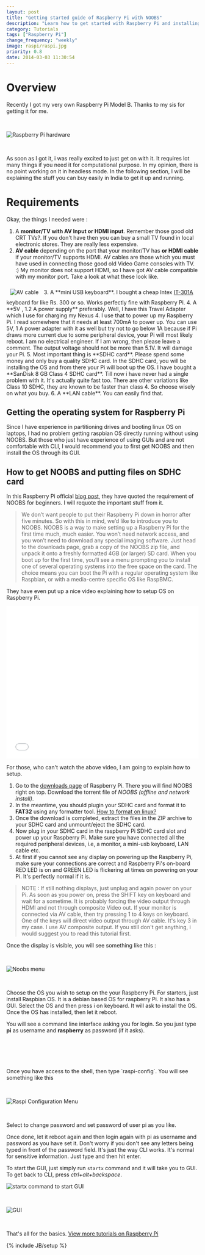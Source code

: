 ```yaml
---
layout: post
title: "Getting started guide of Raspberry Pi with NOOBS"
description: "Learn how to get started with Raspberry Pi and installing a linux operating system on SDHC card"
category: Tutorials
tags: ["Raspberry Pi"]
change_frequency: "weekly"
image: raspi/raspi.jpg
priority: 0.8
date: 2014-03-03 11:30:54
---
```


# Overview

Recently I got my very own Raspberry Pi Model B. Thanks to my sis for getting it for me.
<p>&nbsp;</p>
<img src="/assets/imags/raspi/raspi.jpg" title="Raspberry Pi Hardware" alt="Raspberry Pi hardware" />
<p>&nbsp;</p>
As soon as I got it, i was really excited to just get on with it. It requires lot many things if you need it for computational purpose. In my opinion, there is no point working on it in headless mode. In the following section, I will be explaining the stuff you can buy easily in India to get it up and running.

# Requirements

Okay, the things I needed were :

1. A **monitor/TV with AV Input or HDMI input**. Remember those good old CRT TVs?. If you don't have then you can buy a small TV found in local electronic stores. They are really less expensive.			
2. **AV cable** depending on the port that your monitor/TV has **or HDMI cable** if your monitor/TV supports HDMI. AV cables are those which you must have used in connecting those good old Video Game consoles with TV. :)
My monitor does not support HDMI, so I have got AV cable compatible with my monitor port. Take a look at what these look like.				
<img style="margin:10px;" src="/assets/imags/raspi/av_cable.jpg" title="AV cable" alt="AV cable" />
3. A **mini USB keyboard**. I bought a cheap Intex <a target="_blank" href="http://www.homeshop18.com/intex-301a-mini-usb-multimedia-keyboard-laptop-desktop/computers-tablets/computer-peripherals/product:30851639/cid:16279/">IT-301A</a> keyboard for like Rs. 300 or so. Works perfectly fine with Raspberry Pi.
4. A **5V , 1.2 A power supply** preferably. Well, I have this Travel Adapter which I use for charging my Nexus 4. I use that to power up my Raspberry Pi. I read somewhere that it needs at least 700mA to power up. You can use 5V, 1 A power adapter with it as well but try not to go below 1A because if Pi draws more current due to some peripheral device, your Pi will most likely reboot. I am no electrical engineer. If I am wrong, then please leave a comment. The output voltage should not be more than 5.1V. It will damage your Pi.
5. Most important thing is **SDHC card**. Please spend some money and only buy a quality SDHC card. In the SDHC card, you will be installing the OS and from there your Pi will boot up the OS. I have bought a **SanDisk 8 GB Class 4 SDHC card**. Till now i have never had a single problem with it. It's actually quite fast too. There are other variations like Class 10 SDHC, they are known to be faster than class 4. So choose wisely on what you buy.
6. A **LAN cable**. You can easily find that.

## Getting the operating system for Raspberry Pi

Since I have experience in partitioning drives and booting linux OS on laptops, I had no problem getting raspbian OS directly running without using NOOBS. But those who just have experience of using GUIs and are not comfortable with CLI, I would recommend you to first get NOOBS and then install the OS through its GUI.

## How to get NOOBS and putting files on SDHC card

In this Raspberry Pi official [blog post](http://www.raspberrypi.org/archives/4100), they have quoted the requirement of NOOBS for beginners. I will requote the important stuff from it.

>We don’t want people to put their Raspberry Pi down in horror after five minutes. So with this in mind, we’d like to introduce you to NOOBS.
>NOOBS is a way to make setting up a Raspberry Pi for the first time much, much easier. You won’t need network access, and you won’t need to download any special imaging software. Just head to the downloads page, grab a copy of the NOOBS zip file, and unpack it onto a freshly formatted 4GB (or larger) SD card. When you boot up for the first time, you’ll see a menu prompting you to install one of several operating systems into the free space on the card. The choice means you can boot the Pi with a regular operating system like Raspbian, or with a media-centre specific OS like RaspBMC.

They have even put up a nice video explaining how to setup OS on Raspberry Pi.


<iframe width="100%" height="400px" src="//www.youtube.com/embed/TyFDaMpdh2c" frameborder="0" allowfullscreen></iframe>

For those, who can't watch the above video, I am going to explain how to setup.

1. Go to the <a href="http://www.raspberrypi.org/downloads">downloads page</a> of Raspberry Pi. There you will find NOOBS right on top. Download the torrent file of *NOOBS (offline and network install)*.
2. In the meantime, you should plugin your SDHC card and format it to **FAT32** using any formatter tool. [How to format on linux?](/tutorials/how-to-format-sdhc-card-in-linux-using-command-line/08/11/2015/)
3. Once the download is completed, extract the files in the ZIP archive to your SDHC card and unmount/eject the SDHC card.
4. Now plug in your SDHC card in the raspberry Pi SDHC card slot and power up your Raspberry Pi. Make sure you have connected all the required peripheral devices, i.e, a monitor, a mini-usb keyboard, LAN cable etc.
5. At first if you cannot see any display on powering up the Raspberry Pi, make sure your connections are correct and Raspberry Pi's on-board RED LED is on and GREEN LED is flickering at times on powering on your Pi. It's perfectly normal if it is.

> NOTE : If still nothing displays, just unplug and again power on your Pi. As soon as you power on, press the SHIFT key on keyboard and wait for a sometime. It is probably forcing the video output through HDMI and not through composite Video out. If your monitor is connected via AV cable, then try pressing 1 to 4 keys on keyboard. One of the keys will direct video output through AV cable. It's key 3 in my case. I use AV composite output. If you still don't get anything, i would suggest you to read this tutorial first.

Once the display is visible, you will see something like this :
<p>&nbsp;</p>
<img src="/assets/imags/raspi/av1.jpg" title="Noobs menu" alt="Noobs menu" />
<p>&nbsp;</p>
Choose the OS you wish to setup on the your Raspberry Pi. For starters, just install Raspbian OS. It is a debian based OS for raspberry Pi. It also has a GUI.
Select the OS and then press i on keyboard. It will ask to install the OS.
Once the OS has installed, then let it reboot.

You will see a command line interface asking you for login. So you just type **pi** as username and **raspberry** as password (if it asks).
<p>&nbsp;</p>
<img src="/assets/imags/raspi/raspi_login.jpg" title="" alt="" />
<p>&nbsp;</p>
Once you have access to the shell, then type `raspi-config`. You will see something like this
<p>&nbsp;</p>
<img src="/assets/imags/raspi/rpi_config1.png" title="Raspi Configuration Menu" alt="Raspi Configuration Menu" />
<p>&nbsp;</p>
Select to change password and set password of user pi as you like.

Once done, let it reboot again and then login again with pi as username and password as you have set it. Don't worry if you don't see any letters being typed in front of the password field. It's just the way CLI works. It's normal for sensitive information. Just type and then hit enter.

To start the GUI, just simply run `startx` command and it will take you to GUI. To get back to CLI, press *ctrl+alt+backspace*.

<img src="/assets/imags/raspi/raspi_startx.jpg" title="startx command to start GUI" alt="startx command to start GUI" />
<p>&nbsp;</p>
<img src="/assets/imags/raspi/raspi_gui.jpg" title="GUI" alt="GUI" />
<p>&nbsp;</p>

That's all for the basics. <a href="/pages/toc-raspberrypi.html">View more tutorials on Raspberry Pi</a>

{% include JB/setup %}
